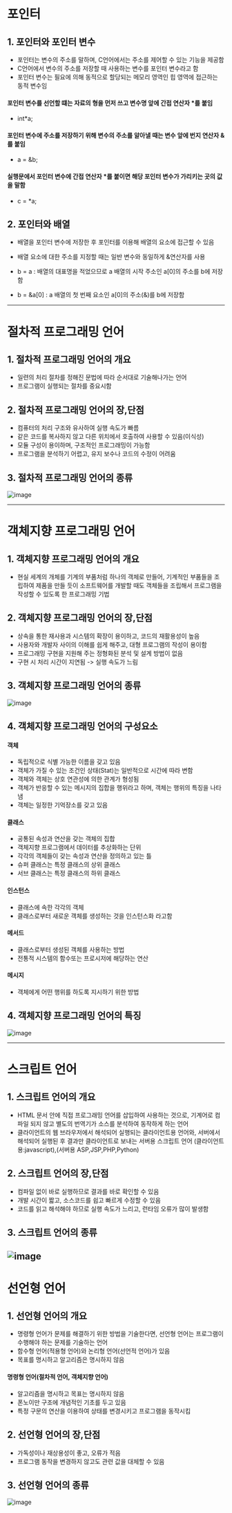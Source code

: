 # 포인터

## 1. 포인터와 포인터 변수
- 포인터는 변수의 주소를 말하며, C언어에서는 주소를 제어할 수 있는 기능을 제공함
- C언어에서 변수의 주소를 저장할 때 사용하는 변수를 포인터 변수라고 함
- 포인터 변수는 필요에 의해 동적으로 할당되는 메모리 영역인 힙 영역에 접근하는 동적 변수임

#### 포인터 변수를 선언할 떄는 자료의 형을 먼저 쓰고 변수명 앞에 간접 연산자 *를 붙임
- int*a;
#### 포인터 변수에 주소를 저장하기 위해 변수의 주소를 알아낼 때는 변수 앞에 번지 연산자 &를 붙임
- a = &b;
#### 실행문에서 포인터 변수에 간접 연산자 *를 붙이면 해당 포인터 변수가 가리키는 곳의 값을 말함
- c = *a;

## 2. 포인터와 배열
- 배열을 포인터 변수에 저장한 후 포인터를 이용해 배열의 요소에 접근할 수 있음
- 배열 요소에 대한 주소를 지정할 때는 일반 변수와 동일하게 &연산자를 사용

- b = a : 배열의 대표명을 적었으므로 a 배열의 시작 주소인 a[0]의 주소를 b에 저장함
- b = &a[0] : a 배열의 첫 번째 요소인 a[0]의 주소(&)를 b에 저장함

---
# 절차적 프로그래밍 언어
## 1. 절차적 프로그래밍 언어의 개요
- 일련의 처리 절차를 정해진 문법에 따라 순서대로 기술해나가는 언어
- 프로그램이 실행되는 절차를 중요시함

## 2. 절차적 프로그래밍 언어의 장,단점
- 컴퓨터의 처리 구조와 유사하여 실행 속도가 빠름
- 같은 코드를 복사하지 않고 다른 위치에서 호출하여 사용할 수 있음(이식성)
- 모듈 구성이 용이하며, 구조적인 프로그래밍이 가능함
- 프로그램을 분석하기 어렵고, 유지 보수나 코드의 수정이 어려움

## 3. 절차적 프로그래밍 언어의 종류
![image](https://user-images.githubusercontent.com/65350890/108497137-5b088500-72ee-11eb-8e45-17a043835da6.png)

---
# 객체지향 프로그래밍 언어
## 1. 객체지향 프로그래밍 언어의 개요
- 현실 세계의 개체를 기계의 부품처럼 하나의 객체로 만들어, 기계적인 부품들을 조립하여 제품을 만들 듯이 소프트웨어를 개발할 때도 객체들을 조립해서 프로그램을 작성할 수 있도록 한 프로그래밍 기법

## 2. 객체지향 프로그래밍 언어의 장,단점
- 상속을 통한 재사용과 시스템의 확장이 용이하고, 코드의 재활용성이 높음
- 사용자와 개발자 사이의 이해를 쉽게 해주고, 대형 프로그램의 작성이 용이함
- 프로그래밍 구현을 지원해 주는 정형화된 분석 및 설계 방법이 없음
- 구현 시 처리 시간이 지연됨 -> 실행 속도가 느림

## 3. 객체지향 프로그래밍 언어의 종류
![image](https://user-images.githubusercontent.com/65350890/108498352-1847ac80-72f0-11eb-9747-52b7fa37a3a1.png)

## 4. 객체지향 프로그래밍 언어의 구성요소
#### 객체
- 독립적으로 식별 가능한 이름을 갖고 있음
- 객체가 가질 수 있는 조건인 상태(Stat)는 일반적으로 시간에 따라 변함
- 객체와 객체는 상호 연관성에 의한 관계가 형성됨
- 객체가 반응할 수 있는 메시지의 집합을 행위라고 하며, 객체는 행위의 특징을 나타냄
- 객체는 일정한 기억장소를 갖고 있음

#### 클래스
- 공통된 속성과 연산을 갖는 객체의 집합
- 객체지향 프로그램에서 데이터를 추상화하는 단위
- 각각의 객체들이 갖는 속성과 연산을 정의하고 있는 틀
- 슈퍼 클래스는 특정 클래스의 상위 클래스
- 서브 클래스는 특정 클래스의 하위 클래스

#### 인스턴스
- 클래스에 속한 각각의 객체
- 클래스로부터 새로운 객체를 생성하는 것을 인스턴스화 라고함

#### 메서드
- 클래스로부터 생성된 객체를 사용하는 방법
- 전통적 시스템의 함수또는 프로시저에 해당하는 연산

#### 메시지
- 객체에게 어떤 행위를 하도록 지시하기 위한 방법

## 4. 객체지향 프로그래밍 언어의 특징
![image](https://user-images.githubusercontent.com/65350890/108499389-8c368480-72f1-11eb-9581-3e84a9a9ed46.png)

---
# 스크립트 언어
## 1. 스크립트 언어의 개요
- HTML 문서 안에 직접 프로그래밍 언어를 삽입하여 사용하는 것으로, 기계어로 컴파일 되지 않고 별도의 번역기가 소스를 분석하여 동작하게 하는 언어
- 클라이언트의 웹 브라우저에서 해석되어 실행되는 클라이언트용 언어와, 서버에서 해석되어 실행된 후 결과만 클라이언트로 보내는 서버용 스크립트 언어
(클라이언트용:javascript),(서버용 ASP,JSP,PHP,Python)

## 2. 스크립트 언어의 장,단점
- 컴파일 없이 바로 실행하므로 결과를 바로 확인할 수 있음
- 개발 시간이 짧고, 소스코드를 쉽고 빠르게 수정할 수 있음
- 코드를 읽고 해석해야 하므로 실행 속도가 느리고, 런타임 오류가 많이 발생함

## 3. 스크립트 언어의 종류
![image](https://user-images.githubusercontent.com/65350890/108501614-e7b64180-72f4-11eb-80ba-fccbb517d90c.png)
---
# 선언형 언어
## 1. 선언형 언어의 개요
- 명령형 언어가 문제를 해결하기 위한 방법을 기술한다면, 선언형 언어는 프로그램이 수행해야 하는 문제를 기술하는 언어
- 함수형 언어(적용형 언어)와 논리형 언어(선언적 언어)가 있음
- 목표를 명시하고 알고리즘은 명시하지 않음

#### 명령형 언어(절차적 언어, 객체지향 언어)
- 알고리즘을 명시하고 목표는 명시하지 않음
- 폰노이만 구조에 개념적인 기초를 두고 있음
- 특정 구문의 연산을 이용하여 상태를 변경시키고 프로그램을 동작시킴

## 2. 선언형 언어의 장,단점
- 가독성이나 재상용성이 좋고, 오류가 적음
- 프로그램 동작을 변경하지 않고도 관련 값을 대체할 수 있음

## 3. 선언형 언어의 종류

![image](https://user-images.githubusercontent.com/65350890/108502715-927b2f80-72f6-11eb-8712-3c486c268568.png)